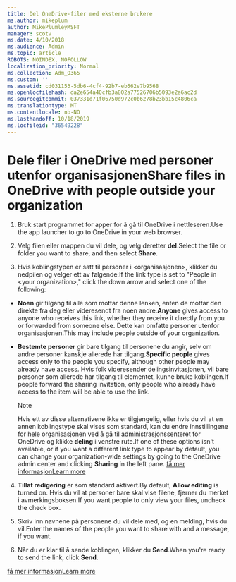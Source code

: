 ```yaml
---
title: Del OneDrive-filer med eksterne brukere
ms.author: mikeplum
author: MikePlumleyMSFT
manager: scotv
ms.date: 4/10/2018
ms.audience: Admin
ms.topic: article
ROBOTS: NOINDEX, NOFOLLOW
localization_priority: Normal
ms.collection: Adm_O365
ms.custom: ''
ms.assetid: cd031153-5db6-4cf4-92b7-eb562e7b9568
ms.openlocfilehash: da2e654a40cfb3a802a77526706b5093e2a6ac2d
ms.sourcegitcommit: 037331d71f06750d972c0b6278b23bb15c4806ca
ms.translationtype: MT
ms.contentlocale: nb-NO
ms.lasthandoff: 10/18/2019
ms.locfileid: "36549228"
---
```

# <a name="share-files-in-onedrive-with-people-outside-your-organization"></a><span data-ttu-id="dcaa5-102">Dele filer i OneDrive med personer utenfor organisasjonen</span><span class="sxs-lookup"><span data-stu-id="dcaa5-102">Share files in OneDrive with people outside your organization</span></span>

1. <span data-ttu-id="dcaa5-103">Bruk start programmet for apper for å gå til OneDrive i nettleseren.</span><span class="sxs-lookup"><span data-stu-id="dcaa5-103">Use the app launcher to go to OneDrive in your web browser.</span></span> 
    
2. <span data-ttu-id="dcaa5-104">Velg filen eller mappen du vil dele, og velg deretter **del**.</span><span class="sxs-lookup"><span data-stu-id="dcaa5-104">Select the file or folder you want to share, and then select **Share**.</span></span> 
    
3. <span data-ttu-id="dcaa5-105">Hvis koblingstypen er satt til personer i \<organisasjonen\>, klikker du nedpilen og velger ett av følgende:</span><span class="sxs-lookup"><span data-stu-id="dcaa5-105">If the link type is set to "People in \<your organization\>," click the down arrow and select one of the following:</span></span> 
    
  - <span data-ttu-id="dcaa5-106">**Noen** gir tilgang til alle som mottar denne lenken, enten de mottar den direkte fra deg eller videresendt fra noen andre.</span><span class="sxs-lookup"><span data-stu-id="dcaa5-106">**Anyone** gives access to anyone who receives this link, whether they receive it directly from you or forwarded from someone else.</span></span> <span data-ttu-id="dcaa5-107">Dette kan omfatte personer utenfor organisasjonen.</span><span class="sxs-lookup"><span data-stu-id="dcaa5-107">This may include people outside of your organization.</span></span> 
    
  - <span data-ttu-id="dcaa5-108">**Bestemte personer** gir bare tilgang til personene du angir, selv om andre personer kanskje allerede har tilgang.</span><span class="sxs-lookup"><span data-stu-id="dcaa5-108">**Specific people** gives access only to the people you specify, although other people may already have access.</span></span> <span data-ttu-id="dcaa5-109">Hvis folk videresender delingsinvitasjonen, vil bare personer som allerede har tilgang til elementet, kunne bruke koblingen.</span><span class="sxs-lookup"><span data-stu-id="dcaa5-109">If people forward the sharing invitation, only people who already have access to the item will be able to use the link.</span></span> 
    
    > [!NOTE]
    > <span data-ttu-id="dcaa5-110">Hvis ett av disse alternativene ikke er tilgjengelig, eller hvis du vil at en annen koblingstype skal vises som standard, kan du endre innstillingene for hele organisasjonen ved å gå til administrasjonssenteret for OneDrive og klikke **deling** i venstre rute.</span><span class="sxs-lookup"><span data-stu-id="dcaa5-110">If one of these options isn't available, or if you want a different link type to appear by default, you can change your organization-wide settings by going to the OneDrive admin center and clicking **Sharing** in the left pane.</span></span> [<span data-ttu-id="dcaa5-111">få mer informasjon</span><span class="sxs-lookup"><span data-stu-id="dcaa5-111">Learn more</span></span>](https://go.microsoft.com/fwlink/?linkid=871961)
  
4. <span data-ttu-id="dcaa5-112">**Tillat redigering** er som standard aktivert.</span><span class="sxs-lookup"><span data-stu-id="dcaa5-112">By default, **Allow editing** is turned on.</span></span> <span data-ttu-id="dcaa5-113">Hvis du vil at personer bare skal vise filene, fjerner du merket i avmerkingsboksen.</span><span class="sxs-lookup"><span data-stu-id="dcaa5-113">If you want people to only view your files, uncheck the check box.</span></span> 
    
5. <span data-ttu-id="dcaa5-114">Skriv inn navnene på personene du vil dele med, og en melding, hvis du vil.</span><span class="sxs-lookup"><span data-stu-id="dcaa5-114">Enter the names of the people you want to share with and a message, if you want.</span></span>
    
6. <span data-ttu-id="dcaa5-115">Når du er klar til å sende koblingen, klikker du **Send**.</span><span class="sxs-lookup"><span data-stu-id="dcaa5-115">When you're ready to send the link, click **Send**.</span></span> 
    
[<span data-ttu-id="dcaa5-116">få mer informasjon</span><span class="sxs-lookup"><span data-stu-id="dcaa5-116">Learn more</span></span>](https://go.microsoft.com/fwlink/?linkid=871861)
  

